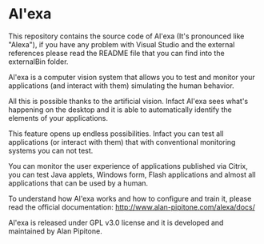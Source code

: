 Al'exa
======

This repository contains the source code of Al'exa (It's pronounced like "Alexa"), if you have any problem with Visual Studio and the external references please read the README file that you can find into the externalBin folder.

Al'exa is a computer vision system that allows you to test and monitor your applications (and interact with them) simulating the human behavior.

All this is possible thanks to the artificial vision. Infact Al'exa sees what's happening on the desktop and it is able to automatically identify the elements of your applications.

This feature opens up endless possibilities. Infact you can test all applications (or interact with them) that with conventional monitoring systems you can not test.

You can monitor the user experience of applications published via Citrix, you can test Java applets, Windows form, Flash applications and almost all applications that can be used by a human.

To understand how Al'exa works and how to configure and train it, please read the official documentation: http://www.alan-pipitone.com/alexa/docs/

Al'exa is released under GPL v3.0 license and it is developed and maintained by Alan Pipitone.
